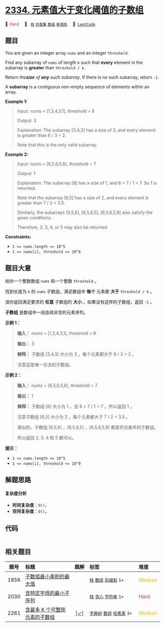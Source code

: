 # [2334. 元素值大于变化阈值的子数组](https://leetcode.com/problems/subarray-with-elements-greater-than-varying-threshold)

🔴 <font color=#ff334b>Hard</font>&emsp; 🔖&ensp; [`栈`](/leetcode/outline/tag/stack.md) [`并查集`](/leetcode/outline/tag/union-find.md) [`数组`](/leetcode/outline/tag/array.md) [`单调栈`](/leetcode/outline/tag/monotonic-stack.md)&emsp; 🔗&ensp;[`LeetCode`](https://leetcode.com/problems/subarray-with-elements-greater-than-varying-threshold)

## 题目

You are given an integer array `nums` and an integer `threshold`.

Find any subarray of `nums` of length `k` such that **every** element in the
subarray is **greater** than `threshold / k`.

Return _the**size** of **any** such subarray_. If there is no such subarray,
return `-1`.

A **subarray** is a contiguous non-empty sequence of elements within an array.



**Example 1:**

> Input: nums = [1,3,4,3,1], threshold = 6
> 
> Output: 3
> 
> Explanation: The subarray [3,4,3] has a size of 3, and every element is greater than 6 / 3 = 2.
> 
> Note that this is the only valid subarray.

**Example 2:**

> Input: nums = [6,5,6,5,8], threshold = 7
> 
> Output: 1
> 
> Explanation: The subarray [8] has a size of 1, and 8 > 7 / 1 = 7. So 1 is returned.
> 
> Note that the subarray [6,5] has a size of 2, and every element is greater than 7 / 2 = 3.5. 
> 
> Similarly, the subarrays [6,5,6], [6,5,6,5], [6,5,6,5,8] also satisfy the given conditions.
> 
> Therefore, 2, 3, 4, or 5 may also be returned.



**Constraints:**

  * `1 <= nums.length <= 10^5`
  * `1 <= nums[i], threshold <= 10^9`


## 题目大意

给你一个整数数组 `nums` 和一个整数 `threshold` 。

找到长度为 `k` 的 `nums` 子数组，满足数组中 **每个**  元素都 **大于**  `threshold / k` 。

请你返回满足要求的 **任意**  子数组的 **大小**  。如果没有这样的子数组，返回 `-1` 。

**子数组** 是数组中一段连续非空的元素序列。



**示例 1：**

> 
> 
> 
> 
> 
> **输入：** nums = [1,3,4,3,1], threshold = 6
> 
> **输出：** 3
> 
> **解释：** 子数组 [3,4,3] 大小为 3 ，每个元素都大于 6 / 3 = 2 。
> 
> 注意这是唯一合法的子数组。
> 
> 

**示例 2：**

> 
> 
> 
> 
> 
> **输入：** nums = [6,5,6,5,8], threshold = 7
> 
> **输出：** 1
> 
> **解释：** 子数组 [8] 大小为 1 ，且 8 > 7 / 1 = 7 。所以返回 1 。
> 
> 注意子数组 [6,5] 大小为 2 ，每个元素都大于 7 / 2 = 3.5 。
> 
> 类似的，子数组 [6,5,6] ，[6,5,6,5] ，[6,5,6,5,8] 都是符合条件的子数组。
> 
> 所以返回 2, 3, 4 和 5 都可以。



**提示：**

  * `1 <= nums.length <= 10^5`
  * `1 <= nums[i], threshold <= 10^9`


## 解题思路

#### 复杂度分析

- **时间复杂度**：`O()`，
- **空间复杂度**：`O()`，

## 代码

```javascript

```

## 相关题目

<!-- prettier-ignore -->
| 题号 | 标题 | 题解 | 标签 | 难度 |
| :------: | :------ | :------: | :------ | :------ |
| 1856 | [子数组最小乘积的最大值](https://leetcode.com/problems/maximum-subarray-min-product) |  |  [`栈`](/leetcode/outline/tag/stack.md) [`数组`](/leetcode/outline/tag/array.md) [`前缀和`](/leetcode/outline/tag/prefix-sum.md) `1+` | <font color=#ffb800>Medium</font> |
| 2030 | [含特定字母的最小子序列](https://leetcode.com/problems/smallest-k-length-subsequence-with-occurrences-of-a-letter) |  |  [`栈`](/leetcode/outline/tag/stack.md) [`贪心`](/leetcode/outline/tag/greedy.md) [`字符串`](/leetcode/outline/tag/string.md) `1+` | <font color=#ff334b>Hard</font> |
| 2261 | [含最多 K 个可整除元素的子数组](https://leetcode.com/problems/k-divisible-elements-subarrays) | [[✓]](/leetcode/problem/2261.md) |  [`字典树`](/leetcode/outline/tag/trie.md) [`数组`](/leetcode/outline/tag/array.md) [`哈希表`](/leetcode/outline/tag/hash-table.md) `3+` | <font color=#ffb800>Medium</font> |

<style>
.blue {
    background-color: #096dd9;
    padding: 0.25rem 0.5rem;
    margin: 0;
    font-size: 0.85em;
    border-radius: 3px;
    color: white;
    font-weight: 500;
}
table th:first-of-type { width: 10%; }
table th:nth-of-type(2) { width: 35%; }
table th:nth-of-type(3) { width: 10%; }
table th:nth-of-type(4) { width: 35%; }
table th:nth-of-type(5) { width: 10%; }
</style>
